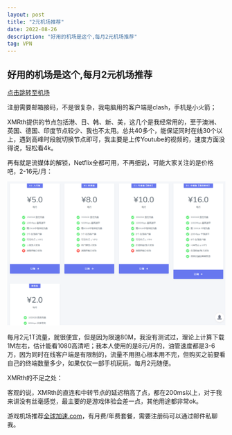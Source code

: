 ```yaml
---
layout: post
title: "2元机场推荐"
date: 2022-08-26 
description: "好用的机场是这个,每月2元机场推荐"
tag: VPN
---   
```


## 好用的机场是这个,每月2元机场推荐        

[点击跳转至机场](https://xmrth.vip/auth/register?code=gqIN)

注册需要邮箱接码，不是很复杂，我电脑用的客户端是clash，手机是小火箭；

XMRth提供的节点包括港、日、韩、新、美，这几个是我经常用的，至于澳洲、英国、德国、印度节点较少、我也不太用。总共40多个，能保证同时在线30个以上，遇到高峰时段就切换节点即可，我主要是上传Youtube的视频的，速度方面没得说，轻松看4k。

再有就是流媒体的解锁，Netflix全都可用，不再细说，可能大家关注的是价格吧，2-16元/月：

![](/images/posts/VPN_2022.png)

每月2元1T流量，就很便宜，但是因为限速80M，我没有测试过，理论上计算下载1M左右，估计能看1080高清吧；我本人使用的是8元/月的，油管速度都是3-6万，因为同时在线客户端是有限制的，流量不用担心根本用不完，但购买之前要看自己的终端数量多少，如果仅仅一部手机玩玩，每月2元随便。

XMRth的不足之处：

客观的说，XMRth的直连和中转节点的延迟稍高了点，都在200ms以上，对于我来讲没有丝毫感觉，最主要的是游戏体验会差一点，其他用途都非常ok。

游戏机场推荐[全球加速.com](http://全球加速.com/)，有月费/年费套餐，需要注册码可以通过邮件私聊我。